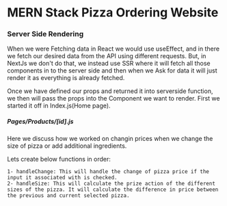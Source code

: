 # MERN Stack Pizza Ordering Website

### Server Side Rendering

When we were Fetching data in React we would use useEffect, and in there we fetch our desired data from the API using different requests. But, in NextJs we don't do that, we instead use SSR where it will fetch all those components in to the server side and then when we Ask for data it will just render it as everything is already fetched.

Once we have defined our props and returned it into serverside function, we then will pass the props into the Component we want to render. First we started it off in Index.js(Home page).

##### Pages/Products/[id].js

Here we discuss how we worked on changin prices when we change the size of pizza or add additional ingredients.

Lets create below functions in order:

    1- handleChange: This will handle the change of pizza price if the input it associated with is checked.
    2- handleSize: This will calculate the prize action of the different sizes of the pizza. It will calculate the difference in price between the previous and current selected pizza.
